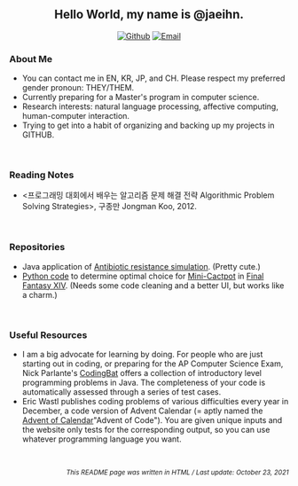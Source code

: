 <!-- Introduction --!>

<h2 align="center">Hello World, my name is @jaeihn.</h2>


<!-- Contact Links -->
<p align="center">
  <a href="https://www.github.com/jaeihn">
    <img alt="Github" src="https://img.shields.io/badge/GitHub-%2312100E.svg?&style=for-the-badge&logo=Github&logoColor=white" class="center"></a>
  <a href="mailto:jaeihn00@gmail.com">
    <img alt="Email" src="https://img.shields.io/badge/-Email-c14438?style=for-the-badge&logo=Gmail&logoColor=white" class="center"></a>
</p>


<h3>About Me</h3>
<ul>
  <li>You can contact me in EN, KR, JP, and CH. Please respect my preferred gender pronoun: THEY/THEM. 
  <li>Currently preparing for a Master's program in computer science.</li>
  <li>Research interests: natural language processing, affective computing, human-computer interaction.</li>
  <li>Trying to get into a habit of organizing and backing up my projects in GITHUB.</li>
</ul>
<br>


<h3>Reading Notes</h3>
<ul>
  <li><프로그래밍 대회에서 배우는 알고리즘 문제 해결 전략 Algorithmic Problem Solving Strategies>, 구종만 Jongman Koo, 2012.
</ul>
<br>

<h3>Repositories</h3>
<ul>
  <li>Java application of <a href="https://github.com/jaeihn/AntibioticResistanceSimulation">Antibiotic resistance simulation</a>. (Pretty cute.)
  <li><a href="https://github.com/jaeihn/FFXIV-Mini-Cactpot-Solver">Python code</a> to determine optimal choice for <a href="https://ffxiv.consolegameswiki.com/wiki/Cactpot">Mini-Cactpot</a> in <a href="https://www.finalfantasyxiv.com/">Final Fantasy XIV</a>. (Needs some code cleaning and a better UI, but works like a charm.)</li>
</ul>
<br>
    
<h3>Useful Resources</h3>
<ul>
  <li>I am a big advocate for learning by doing. For people who are just starting out in coding, or preparing for the AP Computer Science Exam, Nick Parlante's <a href="https://codingbat.com/java">CodingBat</a> offers a collection of introductory level programming problems in Java. The completeness of your code is automatically assessed through a series of test cases.</li>
  <li>Eric Wastl publishes coding problems of various difficulties every year in December, a code version of Advent Calendar (= aptly named the <a href="https://adventofcode.com/">Advent of Calendar</a>"Advent of Code"</a>). You are given unique inputs and the website only tests for the corresponding output, so you can use whatever programming language you want.</li>
</ul>
<br>

<!-- Footer -->
<p align="right"><i><sub>This README page was written in HTML / Last update: October 23, 2021</i></sub></p>

